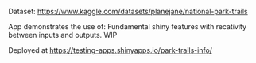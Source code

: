 Dataset: https://www.kaggle.com/datasets/planejane/national-park-trails

App demonstrates the use of: Fundamental shiny features with recativity between inputs and outputs. WIP

Deployed at https://testing-apps.shinyapps.io/park-trails-info/
